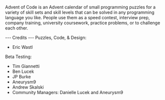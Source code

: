 Advent of Code is an Advent calendar of small programming puzzles for a variety of skill sets and skill levels that can be solved in any programming language you like. People use them as a speed contest, interview prep, company training, university coursework, practice problems, or to challenge each other.


--- Credits ---
Puzzles, Code, & Design: 
- Eric Wastl

Beta Testing:
- Tim Giannetti
- Ben Lucek
- JP Burke
- Aneurysm9
- Andrew Skalski
- Community Managers: Danielle Lucek and Aneurysm9
